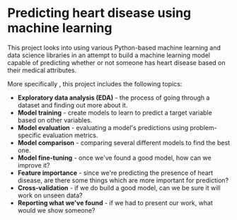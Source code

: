 # Predicting heart disease using machine learning

This project looks into using various Python-based machine learning and data science libraries in an attempt to build a machine learning model capable of predicting whether or not someone has heart disease based on their medical attributes.

More specifically , this project includes the following topics:

+ **Exploratory data analysis (EDA)** - the process of going through a dataset and finding out more about it.
+ **Model training** - create models to learn to predict a target variable based on other variables.
+ **Model evaluation** - evaluating a model's predictions using problem-specific evaluation metrics.
+ **Model comparison** - comparing several different models to find the best one.
+ **Model fine-tuning** - once we've found a good model, how can we improve it?
+ **Feature importance** - since we're predicting the presence of heart disease, are there some things which are more important for prediction?
+ **Cross-validation** - if we do build a good model, can we be sure it will work on unseen data?
+ **Reporting what we've found** - if we had to present our work, what would we show someone?
